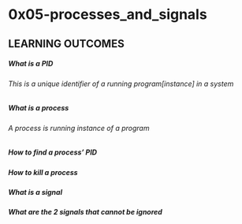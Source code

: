 # 0x05-processes_and_signals
## LEARNING OUTCOMES
##### What is a PID
###### This is a unique identifier of a running program[instance] in a system

##### What is a process
###### A process is running instance of a program

##### How to find a process’ PID
##### How to kill a process
##### What is a signal
##### What are the 2 signals that cannot be ignored
